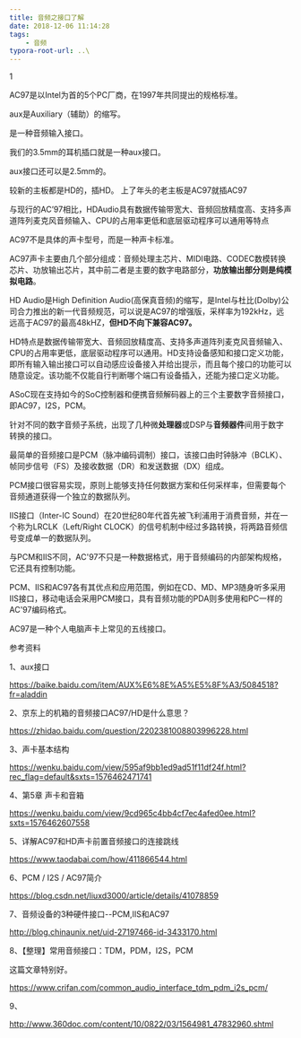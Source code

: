 ```yaml
---
title: 音频之接口了解
date: 2018-12-06 11:14:28
tags:
	- 音频
typora-root-url: ..\
---
```


1

 AC97是以Intel为首的5个PC厂商，在1997年共同提出的规格标准。

aux是Auxiliary（辅助）的缩写。

是一种音频输入接口。

我们的3.5mm的耳机插口就是一种aux接口。

aux接口还可以是2.5mm的。

较新的主板都是HD的，插HD。
上了年头的老主板是AC97就插AC97

与现行的AC’97相比，HDAudio具有数据传输带宽大、音频回放精度高、支持多声道阵列麦克风音频输入、CPU的占用率更低和底层驱动程序可以通用等特点



AC97不是具体的声卡型号，而是一种声卡标准。

AC97声卡主要由几个部分组成：音频处理主芯片、MIDI电路、CODEC数模转换芯片、功放输出芯片，其中前二者是主要的数字电路部分，**功放输出部分则是纯模拟电路**。

HD Audio是High Definition Audio(高保真音频)的缩写，是Intel与杜比(Dolby)公司合力推出的新一代音频规范，可以说是AC97的增强版，采样率为192kHz，远远高于AC97的最高48kHZ，**但HD不向下兼容AC97。**

HD特点是数据传输带宽大、音频回放精度高、支持多声道阵列麦克风音频输入、CPU的占用率更低，底层驱动程序可以通用。HD支持设备感知和接口定义功能，即所有输入输出接口可以自动感应设备接入并给出提示，而且每个接口的功能可以随意设定。该功能不仅能自行判断哪个端口有设备插入，还能为接口定义功能。



ASoC现在支持如今的SoC控制器和便携音频解码器上的三个主要数字音频接口，即AC97，I2S，PCM。



针对不同的数字音频子系统，出现了几种微**处理器**或DSP与**音频器件**间用于数字转换的接口。

最简单的音频接口是PCM（脉冲编码调制）接口，该接口由时钟脉冲（BCLK）、帧同步信号（FS）及接收数据（DR）和发送数据（DX）组成。

PCM接口很容易实现，原则上能够支持任何数据方案和任何采样率，但需要每个音频通道获得一个独立的数据队列。

IIS接口（Inter-IC Sound）在20世纪80年代首先被飞利浦用于消费音频，并在一个称为LRCLK（Left/Right CLOCK）的信号机制中经过多路转换，将两路音频信号变成单一的数据队列。



与PCM和IIS不同，AC'97不只是一种数据格式，用于音频编码的内部架构规格，它还具有控制功能。

PCM、IIS和AC97各有其优点和应用范围，例如在CD、MD、MP3随身听多采用IIS接口，移动电话会采用PCM接口，具有音频功能的PDA则多使用和PC一样的AC'97编码格式。

AC97是一种个人电脑声卡上常见的五线接口。



参考资料

1、aux接口

https://baike.baidu.com/item/AUX%E6%8E%A5%E5%8F%A3/5084518?fr=aladdin

2、京东上的机箱的音频接口AC97/HD是什么意思？

https://zhidao.baidu.com/question/2202381008803996228.html

3、声卡基本结构 

https://wenku.baidu.com/view/595af9bb1ed9ad51f11df24f.html?rec_flag=default&sxts=1576462471741

4、第5章 声卡和音箱 

https://wenku.baidu.com/view/9cd965c4bb4cf7ec4afed0ee.html?sxts=1576462607558

5、详解AC97和HD声卡前置音频接口的连接跳线

https://www.taodabai.com/how/411866544.html

6、PCM / I2S / AC97简介

https://blog.csdn.net/liuxd3000/article/details/41078859

7、音频设备的3种硬件接口--PCM,IIS和AC97

http://blog.chinaunix.net/uid-27197466-id-3433170.html

8、【整理】常用音频接口：TDM，PDM，I2S，PCM

这篇文章特别好。

https://www.crifan.com/common_audio_interface_tdm_pdm_i2s_pcm/

9、

http://www.360doc.com/content/10/0822/03/1564981_47832960.shtml